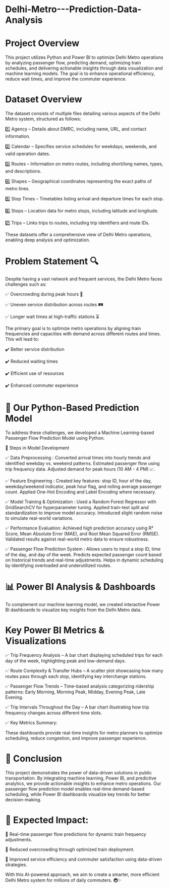 # Delhi-Metro---Prediction-Data-Analysis

# Project Overview
This project utilizes Python and Power BI to optimize Delhi Metro operations by analyzing passenger flow, predicting demand, optimizing train schedules, and delivering actionable insights through data visualization and machine learning models. The goal is to enhance operational efficiency, reduce wait times, and improve the commuter experience.

# Dataset Overview
The dataset consists of multiple files detailing various aspects of the Delhi Metro system, structured as follows:

1️⃣ Agency – Details about DMRC, including name, URL, and contact information.

2️⃣ Calendar – Specifies service schedules for weekdays, weekends, and valid operation dates.

3️⃣ Routes – Information on metro routes, including short/long names, types, and descriptions.

4️⃣ Shapes – Geographical coordinates representing the exact paths of metro lines.

5️⃣ Stop Times – Timetables listing arrival and departure times for each stop.

6️⃣ Stops – Location data for metro stops, including latitude and longitude.

7️⃣ Trips – Links trips to routes, including trip identifiers and route IDs.

These datasets offer a comprehensive view of Delhi Metro operations, enabling deep analysis and optimization.

# Problem Statement 🔍
Despite having a vast network and frequent services, the Delhi Metro faces challenges such as:

✅ Overcrowding during peak hours 🚉

✅ Uneven service distribution across routes 🛤️

✅ Longer wait times at high-traffic stations ⏳

The primary goal is to optimize metro operations by aligning train frequencies and capacities with demand across different routes and times. This will lead to:

✔️ Better service distribution

✔️ Reduced waiting times

✔️ Efficient use of resources

✔️ Enhanced commuter experience

# 🔬 Our Python-Based Prediction Model
To address these challenges, we developed a Machine Learning-based Passenger Flow Prediction Model using Python.

🔹 Steps in Model Development

✅ Data Preprocessing : 
Converted arrival times into hourly trends and identified weekday vs. weekend patterns.
Estimated passenger flow using trip frequency data.
Adjusted demand for peak hours (10 AM - 4 PM) 📈.

✅ Feature Engineering : 
Created key features: stop ID, hour of the day, weekday/weekend indicator, peak hour flag, and rolling average passenger count.
Applied One-Hot Encoding and Label Encoding where necessary.

✅ Model Training & Optimization : 
Used a Random Forest Regressor with GridSearchCV for hyperparameter tuning.
Applied train-test split and standardization to improve model accuracy.
Introduced slight random noise to simulate real-world variations.

✅ Performance Evaluation: 
Achieved high prediction accuracy using R² Score, Mean Absolute Error (MAE), and Root Mean Squared Error (RMSE).
Validated results against real-world metro data to ensure robustness.

✅ Passenger Flow Prediction System : 
Allows users to input a stop ID, time of the day, and day of the week.
Predicts expected passenger count based on historical trends and real-time adjustments.
Helps in dynamic scheduling by identifying overloaded and underutilized routes.

# 📊 Power BI Analysis & Dashboards
To complement our machine learning model, we created interactive Power BI dashboards to visualize key insights from the Delhi Metro data.

# Key Power BI Metrics & Visualizations

✅ Trip Frequency Analysis – A bar chart displaying scheduled trips for each day of the week, highlighting peak and low-demand days.

✅ Route Complexity & Transfer Hubs – A scatter plot showcasing how many routes pass through each stop, identifying key interchange stations.

✅ Passenger Flow Trends – Time-based analysis categorizing ridership patterns: Early Morning, Morning Peak, Midday, Evening Peak, Late Evening.

✅ Trip Intervals Throughout the Day – A bar chart illustrating how trip frequency changes across different time slots.

✅ Key Metrics Summary:

These dashboards provide real-time insights for metro planners to optimize scheduling, reduce congestion, and improve passenger experience.

# 🚆 Conclusion
This project demonstrates the power of data-driven solutions in public transportation. By integrating machine learning, Power BI, and predictive analytics, we provide actionable insights to enhance metro operations. Our passenger flow prediction model enables real-time demand-based scheduling, while Power BI dashboards visualize key trends for better decision-making.

# 🌟 Expected Impact:

🚀 Real-time passenger flow predictions for dynamic train frequency adjustments.

🚀 Reduced overcrowding through optimized train deployment.

🚀 Improved service efficiency and commuter satisfaction using data-driven strategies.

With this AI-powered approach, we aim to create a smarter, more efficient Delhi Metro system for millions of daily commuters. 🚇✨
